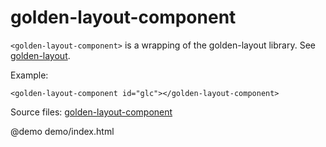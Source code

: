 # golden-layout-component

`<golden-layout-component>` is a wrapping of the golden-layout library. See <a href="https://www.golden-layout.com/" target="_blank">golden-layout</a>.

Example:

    <golden-layout-component id="glc"></golden-layout-component>

Source files: <a href="https://github.com/Yepikae/golden-layout-component" target="_blank">golden-layout-component</a>

@demo demo/index.html
